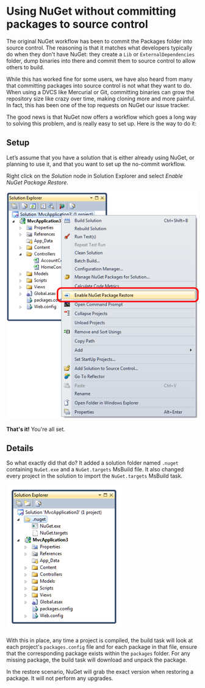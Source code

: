 ﻿# Using NuGet without committing packages to source control

The original NuGet workflow has been to commit the Packages folder into source control. The 
reasoning is that it matches what developers typically do when they don't have NuGet: they create a 
`Lib` or `ExternalDependencies` folder, dump binaries into there and commit them to source control 
to allow others to build.

While this has worked fine for some users, we have also heard from many that committing packages 
into source control is not what they want to do. When using a DVCS like Mercurial or Git, committing 
binaries can grow the repository size like crazy over time, making cloning more and more painful. In 
fact, this has been one of the top requests on NuGet our issue tracker.

The good news is that NuGet now offers a workflow which goes a long way to solving this problem, and is
really easy to set up. Here is the way to do it:

## Setup
Let’s assume that you have a solution that is either already using NuGet, or planning to use it, and that
you want to set up the no-commit workflow.

Right click on the _Solution_ node in Solution Explorer and select _Enable NuGet Package Restore_.

![Enable NuGet Package Restore Context Menu item](images/enable-package-restore.png)

**That's it!** You're all set.

## Details
So what exactly did that do? It added a solution folder named `.nuget` containing `NuGet.exe` and a 
`NuGet.targets` MsBuild file. It also changed every project in the solution to import the `NuGet.targets` 
MsBuild task.

![New Solution folder with package restore files](images/package-restore-solution.png)

With this in place, any time a project is compiled, the build task will look at each project's 
`packages.config` file and for each package in that file, ensure that the corresponding package 
exists within the `packages` folder. For any missing package, the build task will download and 
unpack the package.

In the restore scenario, NuGet will grab the exact version when restoring a package. It will not 
perform any upgrades.